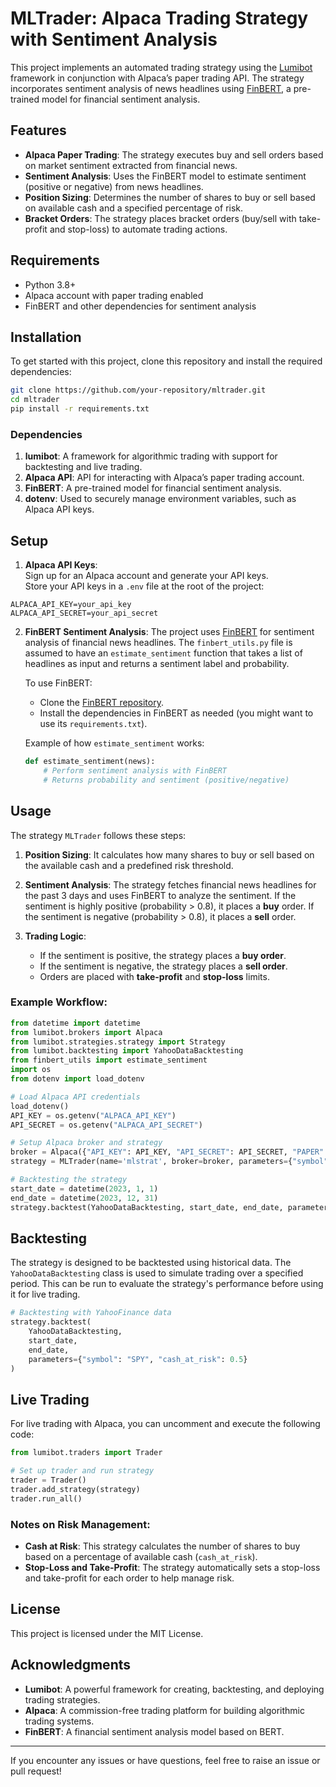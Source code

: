 
# MLTrader: Alpaca Trading Strategy with Sentiment Analysis

This project implements an automated trading strategy using the [Lumibot](https://lumibot.org/) framework in conjunction with Alpaca’s paper trading API. The strategy incorporates sentiment analysis of news headlines using [FinBERT](https://github.com/yiyanghkust/FinBERT), a pre-trained model for financial sentiment analysis.

## Features
- **Alpaca Paper Trading**: The strategy executes buy and sell orders based on market sentiment extracted from financial news.
- **Sentiment Analysis**: Uses the FinBERT model to estimate sentiment (positive or negative) from news headlines.
- **Position Sizing**: Determines the number of shares to buy or sell based on available cash and a specified percentage of risk.
- **Bracket Orders**: The strategy places bracket orders (buy/sell with take-profit and stop-loss) to automate trading actions.
  
## Requirements
- Python 3.8+
- Alpaca account with paper trading enabled
- FinBERT and other dependencies for sentiment analysis

## Installation

To get started with this project, clone this repository and install the required dependencies:

```bash
git clone https://github.com/your-repository/mltrader.git
cd mltrader
pip install -r requirements.txt
```

### Dependencies
1. **lumibot**: A framework for algorithmic trading with support for backtesting and live trading.
2. **Alpaca API**: API for interacting with Alpaca’s paper trading account.
3. **FinBERT**: A pre-trained model for financial sentiment analysis.
4. **dotenv**: Used to securely manage environment variables, such as Alpaca API keys.

## Setup

1. **Alpaca API Keys**:  
   Sign up for an Alpaca account and generate your API keys.  
   Store your API keys in a `.env` file at the root of the project:

```plaintext
ALPACA_API_KEY=your_api_key
ALPACA_API_SECRET=your_api_secret
```

2. **FinBERT Sentiment Analysis**:
   The project uses [FinBERT](https://github.com/yiyanghkust/FinBERT) for sentiment analysis of financial news headlines. The `finbert_utils.py` file is assumed to have an `estimate_sentiment` function that takes a list of headlines as input and returns a sentiment label and probability.

   To use FinBERT:
   - Clone the [FinBERT repository](https://github.com/yiyanghkust/FinBERT).
   - Install the dependencies in FinBERT as needed (you might want to use its `requirements.txt`).

   Example of how `estimate_sentiment` works:
   
   ```python
   def estimate_sentiment(news):
       # Perform sentiment analysis with FinBERT
       # Returns probability and sentiment (positive/negative)
   ```

## Usage

The strategy `MLTrader` follows these steps:

1. **Position Sizing**: 
   It calculates how many shares to buy or sell based on the available cash and a predefined risk threshold.
   
2. **Sentiment Analysis**:
   The strategy fetches financial news headlines for the past 3 days and uses FinBERT to analyze the sentiment. If the sentiment is highly positive (probability > 0.8), it places a **buy** order. If the sentiment is negative (probability > 0.8), it places a **sell** order.

3. **Trading Logic**:
   - If the sentiment is positive, the strategy places a **buy order**.
   - If the sentiment is negative, the strategy places a **sell order**.
   - Orders are placed with **take-profit** and **stop-loss** limits.

### Example Workflow:

```python
from datetime import datetime
from lumibot.brokers import Alpaca
from lumibot.strategies.strategy import Strategy
from lumibot.backtesting import YahooDataBacktesting
from finbert_utils import estimate_sentiment
import os
from dotenv import load_dotenv

# Load Alpaca API credentials
load_dotenv()
API_KEY = os.getenv("ALPACA_API_KEY")
API_SECRET = os.getenv("ALPACA_API_SECRET")

# Setup Alpaca broker and strategy
broker = Alpaca({"API_KEY": API_KEY, "API_SECRET": API_SECRET, "PAPER": True})
strategy = MLTrader(name='mlstrat', broker=broker, parameters={"symbol": "SPY", "cash_at_risk": 0.5})

# Backtesting the strategy
start_date = datetime(2023, 1, 1)
end_date = datetime(2023, 12, 31)
strategy.backtest(YahooDataBacktesting, start_date, end_date, parameters={"symbol": "SPY", "cash_at_risk": 0.5})
```

## Backtesting

The strategy is designed to be backtested using historical data. The `YahooDataBacktesting` class is used to simulate trading over a specified period. This can be run to evaluate the strategy's performance before using it for live trading.

```python
# Backtesting with YahooFinance data
strategy.backtest(
    YahooDataBacktesting,
    start_date,
    end_date,
    parameters={"symbol": "SPY", "cash_at_risk": 0.5}
)
```

## Live Trading

For live trading with Alpaca, you can uncomment and execute the following code:

```python
from lumibot.traders import Trader

# Set up trader and run strategy
trader = Trader()
trader.add_strategy(strategy)
trader.run_all()
```

### Notes on Risk Management:
- **Cash at Risk**: This strategy calculates the number of shares to buy based on a percentage of available cash (`cash_at_risk`).
- **Stop-Loss and Take-Profit**: The strategy automatically sets a stop-loss and take-profit for each order to help manage risk.

## License

This project is licensed under the MIT License.

## Acknowledgments

- **Lumibot**: A powerful framework for creating, backtesting, and deploying trading strategies.
- **Alpaca**: A commission-free trading platform for building algorithmic trading systems.
- **FinBERT**: A financial sentiment analysis model based on BERT.

---

If you encounter any issues or have questions, feel free to raise an issue or pull request!

